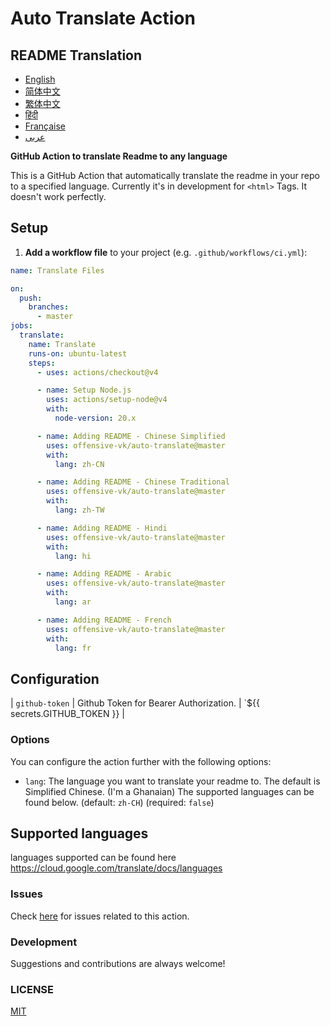 # Auto Translate Action

## README Translation
- [English](README.md)
- [简体中文](README.zh-CN.md)
- [繁体中文](README.zh-TW.md)
- [हिंदी](README.hi.md)
- [Française](README.fr.md)
- [عربى](README.ar.md)

**GitHub Action to translate Readme to any language**

This is a GitHub Action that automatically translate the readme in your repo to a specified language. Currently it's in development for `<html>` Tags. It doesn't work perfectly.

## Setup

1. **Add a workflow file** to your project (e.g. `.github/workflows/ci.yml`):
```yaml
name: Translate Files

on:
  push:
    branches:
      - master
jobs:
  translate:
    name: Translate
    runs-on: ubuntu-latest
    steps:
      - uses: actions/checkout@v4

      - name: Setup Node.js
        uses: actions/setup-node@v4
        with:
          node-version: 20.x

      - name: Adding README - Chinese Simplified
        uses: offensive-vk/auto-translate@master
        with:
          lang: zh-CN

      - name: Adding README - Chinese Traditional
        uses: offensive-vk/auto-translate@master
        with:
          lang: zh-TW

      - name: Adding README - Hindi
        uses: offensive-vk/auto-translate@master
        with:
          lang: hi

      - name: Adding README - Arabic
        uses: offensive-vk/auto-translate@master
        with:
          lang: ar

      - name: Adding README - French
        uses: offensive-vk/auto-translate@master
        with:
          lang: fr
```

## Configuration

| `github-token` | Github Token for Bearer Authorization. | `${{ secrets.GITHUB_TOKEN }} | 

### Options

You can configure the action further with the following options:

- `lang`: The language you want to translate your readme to. The default is Simplified Chinese. (I'm a Ghanaian) The supported languages can be found below.
  (default: `zh-CH`) (required: `false`)

## Supported languages

languages supported can be found here https://cloud.google.com/translate/docs/languages

### Issues

Check [here](https://github.com/offensive-vk/auto-translate/issues/1) for issues related to this action.

### Development

Suggestions and contributions are always welcome!

### LICENSE

[MIT](./LICENSE)
